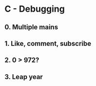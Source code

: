 #  C - Debugging
##  0. Multiple mains
##  1. Like, comment, subscribe
##  2. 0 > 972?
##  3. Leap year
